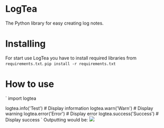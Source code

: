 # LogTea
The Python library for easy creating log notes.
# Installing
For start use LogTea you have to install required libraries from ``requirements.txt``.
``pip install -r requirements.txt``
# How to use
`
import logtea

logtea.info('Test') # Display information
logtea.warn('Warn') # Display warning
logtea.error('Error') # Display error
logtea.success('Success') # Display success
`
Outputting would be:
<img src="#">

